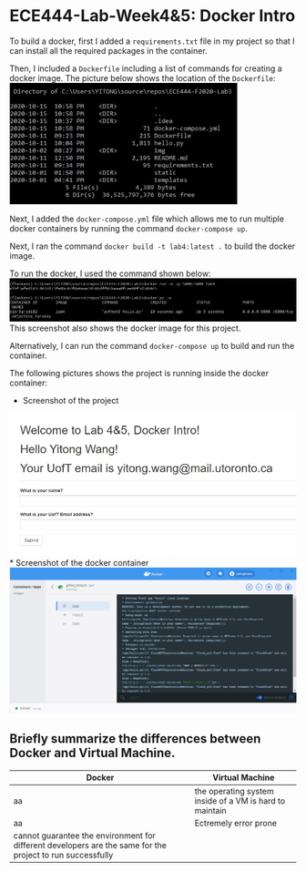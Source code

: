 # ECE444-Lab-Week4&5: Docker Intro

To build a docker, first I added a `requirements.txt` file in my project so that I can install all the required packages in the container.    

Then, I included a `Dockerfile` including a list of commands for creating a docker image. The picture below shows the location of the `Dockerfile`:  
<img src="https://github.com/yitongknows/ECE444-F2020-Lab3/blob/lab4_Microservice_Experiment/img/Screenshot_19.jpg" width="400"> 

Next, I added the `docker-compose.yml` file which allows me to run multiple docker containers by running the command `docker-compose up`.

Next, I ran the command `docker build -t lab4:latest .` to build the docker image. 

To run the docker, I used the command shown below:
<img src="https://github.com/yitongknows/ECE444-F2020-Lab3/blob/lab4_Microservice_Experiment/img/lab4_3.jpg" width="900">  
This screenshot also shows the docker image for this project. 

Alternatively, I can run the command `docker-compose up` to build and run the container.

The following pictures shows the project is running inside the docker container:
* Screenshot of the project
<img src="https://github.com/yitongknows/ECE444-F2020-Lab3/blob/lab4_Microservice_Experiment/img/lab4_1.jpg" width="700"> 
* Screenshot of the docker container
<img src="https://github.com/yitongknows/ECE444-F2020-Lab3/blob/lab4_Microservice_Experiment/img/lab4_2.jpg" width="1000">  


## Briefly summarize the differences between Docker and Virtual Machine.

Docker | Virtual Machine
------------ | -------------
 aa | the operating system inside of a VM is hard to maintain
  aa | Ectremely error prone
| cannot guarantee the environment for different developers are the same for the project to run successfully
